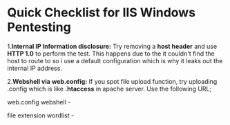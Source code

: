 <h1>Quick Checklist for IIS Windows Pentesting</h1>

1.**Internal IP Information disclosure:** Try removing a **host header** and use **HTTP 1.0** to perform the test. This happens due to the it couldn't find the host to route to so i use a default configuration which is why it leaks out the internal IP address.

2.**Webshell via web.config:** If you spot file upload function, try uploading .config which is like **.htaccess** in apache server. Use the following URL;

web.config webshell - 

file extension wordlist - 

